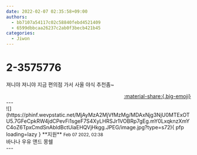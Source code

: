 ```yaml
---
date: 2022-02-07 02:35:58+09:00
authors:
  - bb7107a54117c02c58840febd4521409
  - 6599dbbcaa26237c2ab0f3becb421b45
categories:
  - Jiwon
---
```


# 2-3575776

<div class="post-container" markdown="1">
<div class="content-container md-sidebar__scrollwrap" markdown="1">

져니야 져니야 지금 편의점 가서 사올 야식 추천좀~

</div>
</div>

<div style="text-align: right;" markdown="1">
<a href="https://weverse.io/fromis9/fanpost/2-3575776" style="text-align: right;">:material-share:{.big-emoji}</a>
</div>
---

<div class="comments-container md-sidebar__scrollwrap" markdown="1">
<div class="comment" markdown="1">
<div class='id-container' markdown="1">
![](https://phinf.wevpstatic.net/MjAyMzA2MjVfMzMg/MDAxNjg3NjU0MTExOTU5.7GFeCpkRW4jdCPevFi1sgeF7S4XyLHRSJr1VOBRp7gEg.mY0LxqknzXmYC4oZ6TpxCmdSnAbldBctUiaEHQVjHkgg.JPEG/image.jpg?type=s72){ pfp loading=lazy }
**<span class="artist">지원</span>** <small>Feb 07 2022, 02:38</small><br>
</div>
<div class='comment-body' markdown="1">
바나나 우유 앤드 몽쉘
</div>
</div>
</div>
---
